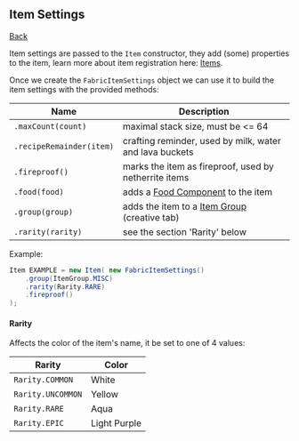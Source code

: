 ## Item Settings
[Back](../fabric.md)

Item settings are passed to the `Item` constructor, they add (some) properties to the item, learn more about item registration here: [Items](item.md).

Once we create the `FabricItemSettings` object we can use it to build the item settings with the provided methods:

| Name | Description |
| ---- | ----------- |
| `.maxCount(count)` | maximal stack size, must be <= 64 |
| `.recipeRemainder(item)` | crafting reminder, used by milk, water and lava buckets |
| `.fireproof()` | marks the item as fireproof, used by netherrite items |
| `.food(food)` | adds a [Food Component](food.md) to the item |
| `.group(group)` | adds the item to a [Item Group](group.md) (creative tab) |
| `.rarity(rarity)` | see the section 'Rarity' below |

Example:
```java
Item EXAMPLE = new Item( new FabricItemSettings()
	.group(ItemGroup.MISC)
	.rarity(Rarity.RARE)
	.fireproof()
);
```

#### Rarity
Affects the color of the item's name, it be set to one of 4 values:

| Rarity | Color |
| ------ | ----- |
| `Rarity.COMMON` | White |
| `Rarity.UNCOMMON` | Yellow |
| `Rarity.RARE` | Aqua |
| `Rarity.EPIC` | Light Purple |
